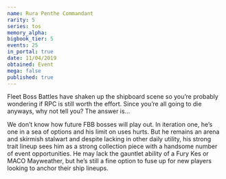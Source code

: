 ```yaml
---
name: Rura Penthe Commandant
rarity: 5
series: tos
memory_alpha:
bigbook_tier: 5
events: 25
in_portal: true
date: 11/04/2019
obtained: Event
mega: false
published: true
---
```


Fleet Boss Battles have shaken up the shipboard scene so you’re probably wondering if RPC is still worth the effort. Since you’re all going to die anyways, why not tell you? The answer is…

We don’t know how future FBB bosses will play out. In iteration one, he’s one in a sea of options and his limit on uses hurts. But he remains an arena and skirmish stalwart and despite lacking in other daily utility, his strong trait lineup sees him as a strong collection piece with a handsome number of event opportunities. He may lack the gauntlet ability of a Fury Kes or MACO Mayweather, but he’s still a fine option to fuse up for new players looking to anchor their ship lineups.
